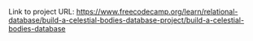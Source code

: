 Link to project URL: https://www.freecodecamp.org/learn/relational-database/build-a-celestial-bodies-database-project/build-a-celestial-bodies-database
